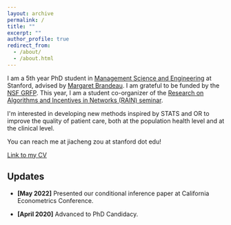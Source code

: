 ```yaml
---
layout: archive
permalink: /
title: ""
excerpt: ""
author_profile: true
redirect_from: 
  - /about/
  - /about.html
---
```

I am a 5th year PhD student in [Management Science and Engineering](https://msande.stanford.edu/) at Stanford, advised by [Margaret Brandeau](https://profiles.stanford.edu/margaret-brandeau). I am grateful to be funded by the [NSF GRFP](https://www.nsfgrfp.org/). This year, I am a student co-organizer of the [Research on Algorithms and Incentives in Networks (RAIN) seminar](https://rain.stanford.edu/). 

I'm interested in developing new methods inspired by STATS and OR to improve the quality of patient care, both at the population health level and at the clinical level.

You can reach me at jiacheng zou at stanford dot edu!

[Link to my CV](https://drive.google.com/file/d/1JpwM2UUtm8bvMU090gdG5jjB63Kvvg-g/view?usp=sharing)

Updates
------
* **[May 2022]** Presented our conditional inference paper at California Econometrics Conference.

* **[April 2020]** Advanced to PhD Candidacy.

